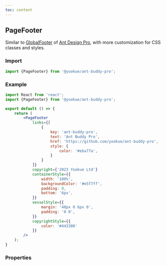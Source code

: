```yaml
---
toc: content
---
```


## PageFooter

Similar to [GlobalFooter](https://github.com/ant-design/pro-components/blob/master/packages/layout/src/components/GlobalFooter/index.tsx) of [Ant Design Pro](https://pro.ant.design/), with more customization for CSS classes and styles.

### Import

```jsx | pure
import {PageFooter} from '@yookue/ant-buddy-pro';
```

### Example

```jsx
import React from 'react';
import {PageFooter} from '@yookue/ant-buddy-pro';

export default () => {
    return (
        <PageFooter
            links={[
                {
                    key: 'ant-buddy-pro',
                    text: 'Ant Buddy Pro',
                    href: 'https://github.com/yookue/ant-buddy-pro',
                    style: {
                        color: '#eba77a',
                    }
                }
            ]}
            copyright={'2023 Yookue Ltd'}
            containerStyle={{
                width: '100%',
                backgroundColor: '#e5f7ff',
                padding: 0,
                bottom: '6px',
            }}
            vesselStyle={{
                margin: '48px 0 6px 0',
                padding: '0 0',
            }}
            copyrightStyle={{
                color: '#443300'
            }}
        />
    );
}
```

### Properties

<API src="@/layout/PageFooter/index.tsx" hideTitle></API>
